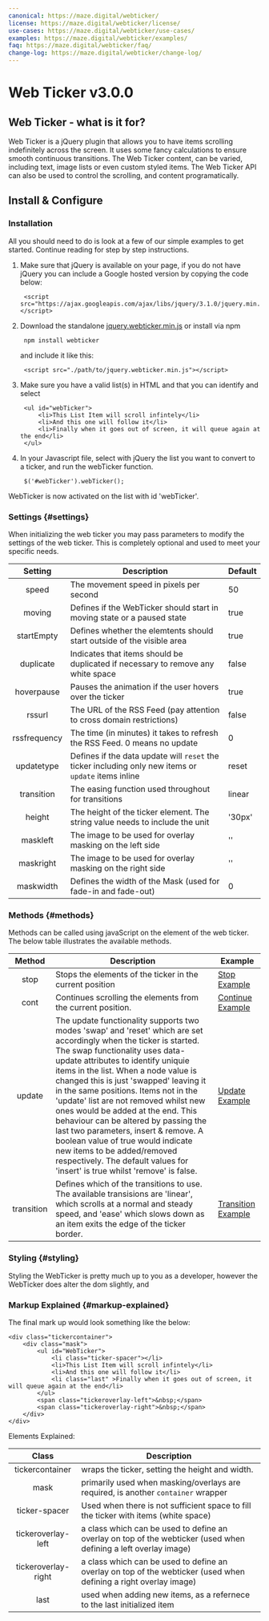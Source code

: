 ```yaml
---
canonical: https://maze.digital/webticker/
license: https://maze.digital/webticker/license/
use-cases: https://maze.digital/webticker/use-cases/
examples: https://maze.digital/webticker/examples/
faq: https://maze.digital/webticker/faq/
change-log: https://maze.digital/webticker/change-log/
---
```


# Web Ticker v3.0.0

## Web Ticker - what is it for?

Web Ticker is a jQuery plugin that allows you to have items scrolling indefinitely across the screen. It uses some fancy calculations to ensure smooth continuous transitions. The Web Ticker content, can be varied, including text, image lists or even custom styled items. The Web Ticker API can also be used to control the scrolling, and content programatically.

## Install & Configure

### Installation

All you should need to do is look at a few of our simple examples to get started.
Continue reading for step by step instructions.

1. Make sure that jQuery is available on your page, if you do not have jQuery you can include a Google hosted version by copying the code below:

		<script src="https://ajax.googleapis.com/ajax/libs/jquery/3.1.0/jquery.min.js"></script>

2. Download the standalone <a href="https://raw.githubusercontent.com/mazedigital/Web-Ticker/master/jquery.webticker.min.js" target='blank'>jquery.webticker.min.js</a> or install via npm

		npm install webticker

	and include it like this:

		<script src="./path/to/jquery.webticker.min.js"></script>

3. Make sure you have a valid list(s) in HTML and that you can identify and select

		<ul id="webTicker">
			<li>This List Item will scroll infintely</li>
			<li>And this one will follow it</li>
			<li>Finally when it goes out of screen, it will queue again at the end</li>
		</ul>

4. In your Javascript file, select with jQuery the list you want to convert to a ticker, and run the webTicker function.

		$('#webTicker').webTicker();

WebTicker is now activated on the list with id 'webTicker'.

### Settings {#settings}

When initializing the web ticker you may pass parameters to modify the settings of the web ticker. This is completely optional and used to meet your specific needs.

| Setting | Description | Default |
|:-------:|-------------|---------|
| speed   | The movement speed in pixels per second | 50 |
| moving  | Defines if the WebTicker should start in moving state or a paused state | true |
| startEmpty  | Defines whether the elemtents should start outside of the visible area | true |
| duplicate  | Indicates that items should be duplicated if necessary to remove any white space | false |
| hoverpause  | Pauses the animation if the user hovers over the ticker | true |
| rssurl  | The URL of the RSS Feed (pay attention to cross domain restrictions) | false |
| rssfrequency  | The time (in minutes) it takes to refresh the RSS Feed. 0 means no update | 0 |
| updatetype  | Defines if the data update will `reset` the ticker including only new items or `update` items inline | reset |
| transition  | The easing function used throughout for transitions | linear |
| height  | The height of the ticker element. The string value needs to include the unit | '30px' |
| maskleft  | The image to be used for overlay masking on the left side | '' |
| maskright  |  The image to be used for overlay masking on the right side | '' |
| maskwidth  | Defines the width of the Mask (used for fade-in and fade-out) | 0 |


### Methods {#methods}

Methods can be called using javaScript on the element of the web ticker. The below table illustrates the available methods.

| Method  | Description | Example |
|:-------:|-------------|---------|
| stop   | Stops the elements of the ticker in the current position | <a href="/webticker/examples/#news">Stop Example</a> |
| cont  | Continues scrolling the elements from the current position. | <a href="/webticker/examples/#news">Continue Example</a> |
| update  | The update functionality supports two modes 'swap' and 'reset' which are set accordingly when the ticker is started. The swap functionality uses data-update attributes to identify uniquie items in the list. When a node value is changed this is just 'swapped' leaving it in the same positions. Items not in the 'update' list are not removed whilst new ones would be added at the end. This behaviour can be altered by passing the last two parameters, insert & remove. A boolean value of true would indicate new items to be added/removed respectively. The default values for 'insert' is true whilst 'remove' is false. | <a href="/webticker/examples/#news">Update Example</a> |
| transition  | Defines which of the transitions to use. The available transisions are 'linear', which scrolls at a normal and steady speed, and 'ease' which slows down as an item exits the edge of the ticker border. | <a href="/webticker/examples/#finance">Transition Example</a> |


### Styling {#styling}

Styling the WebTicker is pretty much up to you as a developer, however the WebTicker does alter the dom slightly, and 

### Markup Explained {#markup-explained}

The final mark up would look something like the below:

	<div class="tickercontainer">
		<div class="mask">
			<ul id="WebTicker">
    			<li class="ticker-spacer"></li>
				<li>This List Item will scroll infintely</li>
				<li>And this one will follow it</li>
				<li class="last" >Finally when it goes out of screen, it will queue again at the end</li>
    		</ul>
			<span class="tickeroverlay-left">&nbsp;</span>
			<span class="tickeroverlay-right">&nbsp;</span>
		</div>
	</div>

Elements Explained:

| Class  | Description |
|:-------:|-------------|
| tickercontainer   | wraps the ticker, setting the height and width. |
| mask   | primarily used when masking/overlays are required, is another `container` wrapper |
| ticker-spacer   | Used when there is not sufficient space to fill the ticker with items (white space) |
| tickeroverlay-left   | a class which can be used to define an overlay on top of the webticker (used when defining a left overlay image) |
| tickeroverlay-right   | a class which can be used to define an overlay on top of the webticker (used when defining a right overlay image) |
| last   | used when adding new items, as a refernece to the last initialized item |
